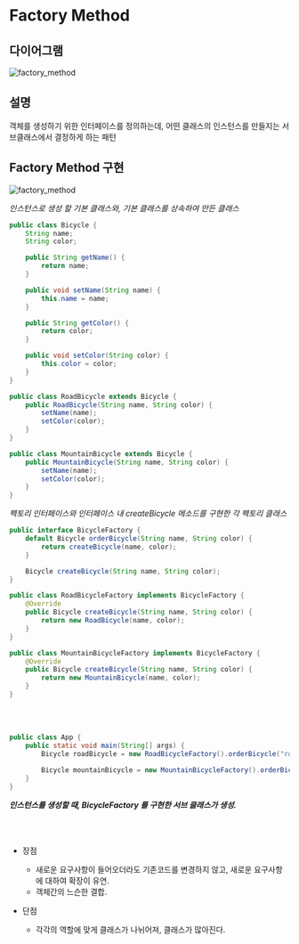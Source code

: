 # Factory Method

## 다이어그램

![factory_method](@src/factory_method_diagram.png)

## 설명

객체를 생성하기 위한 인터페이스를 정의하는데, 어떤 클래스의 인스턴스를 만들지는 서브클래스에서 결정하게 하는 패턴

## Factory Method 구현

![factory_method](@src/factory_method_diagram_2.png)

_인스턴스로 생성 할 기본 클래스와, 기본 클래스를 상속하여 만든 클래스_
```java
public class Bicycle {
    String name;
    String color;

    public String getName() {
        return name;
    }

    public void setName(String name) {
        this.name = name;
    }

    public String getColor() {
        return color;
    }

    public void setColor(String color) {
        this.color = color;
    }
}

public class RoadBicycle extends Bicycle {
    public RoadBicycle(String name, String color) {
        setName(name);
        setColor(color);
    }
}

public class MountainBicycle extends Bicycle {
    public MountainBicycle(String name, String color) {
        setName(name);
        setColor(color);
    }
}
```

_팩토리 인터페이스와 인터페이스 내 createBicycle 메소드를 구현한 각 팩토리 클래스_
```java
public interface BicycleFactory {
    default Bicycle orderBicycle(String name, String color) {
        return createBicycle(name, color);
    }

    Bicycle createBicycle(String name, String color);
}

public class RoadBicycleFactory implements BicycleFactory {
    @Override
    public Bicycle createBicycle(String name, String color) {
        return new RoadBicycle(name, color);
    }
}

public class MountainBicycleFactory implements BicycleFactory {
    @Override
    public Bicycle createBicycle(String name, String color) {
        return new MountainBicycle(name, color);
    }
}
```
<br><br>
```java
public class App {
    public static void main(String[] args) {
        Bicycle roadBicycle = new RoadBicycleFactory().orderBicycle("road", "black");
        
        Bicycle mountainBicycle = new MountainBicycleFactory().orderBicycle("mountain", "red");
    }
}
```
_**인스턴스를 생성할 때, BicycleFactory 를 구현한 서브 클래스가 생성.**_

<br><br>

* 장점
  * 새로운 요구사항이 들어오더라도 기존코드를 변경하지 않고, 새로운 요구사항에 대하여 확장이 유연.
  * 객체간의 느슨한 결합.

* 단점
    * 각각의 역할에 맞게 클래스가 나뉘어져, 클래스가 많아진다.